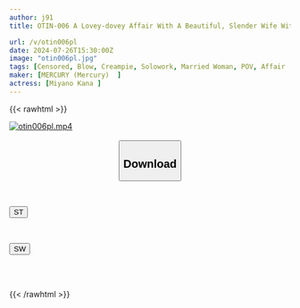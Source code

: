 ```yaml
---
author: j91
title: OTIN-006 A Lovey-dovey Affair With A Beautiful, Slender Wife With Beautiful Legs. A Slender Wife With A Fragile Figure Who Seems Ready To Break At Any Moment Forgets Her Husband And Shakes Her Hips Nervously While Cumming Inside. She Seduces Him With A Footjob In A Chinese Costume With Beautiful Legs, Throws Away Her Shame And Cums On Another Man's Dick. Kana Miyano

url: /v/otin006pl
date: 2024-07-26T15:30:00Z
image: "otin006pl.jpg"
tags: [Censored, Blow, Creampie, Solowork, Married Woman, POV, Affair	]
maker: [MERCURY (Mercury)  ]
actress: [Miyano Kana ]
---
```



{{< rawhtml >}}

<div class="video" data-videoid="DG6jzgqQ37TkrPe">
    <a href="javascript:;">
        <img src="/v/otin006pl/otin006pl.jpg" width="WIDTH" height="HEIGHT" alt="otin006pl.mp4" loading="lazy">
    </a>
</div>

<script type="text/javascript" src="https://j91.asia/asset/on-demand-st.js"></script>

<br>
  <link rel="stylesheet" href="https://j91.asia/asset/bs5.css">
  
  <center>
  <button class="btn btn-primary" type="button" data-bs-toggle="collapse" data-bs-target=".multi-collapse" aria-expanded="false" aria-controls="multiCollapseExample1 multiCollapseExample2"><h2>Download</h2></button></center>
</p>
<div class="row">
  <div class="col">
    <div class="collapse multi-collapse" id="multiCollapseExample1">
      <div class="card card-body">
	      	      <br>
<div class="buttons">  
<p><a href="/v/otin006pl/st.html" target="_blank"><button class="btn-hover color-3"><i class="fa fa-download"></i> ST</button></a></p></div>
    </div>
  </div>
</div>
  <div class="col">
    <div class="collapse multi-collapse" id="multiCollapseExample2">
      <div class="card card-body">
	      <br>
<div class="buttons">
<p><a href="/v/otin006pl/sw.html" target="_blank"><button class="btn-hover color-2"><i class="fa fa-download"></i> SW</button></a></p></div>
<br><br>
      </div>
    </div>
  </div>
</div>

{{< /rawhtml >}}